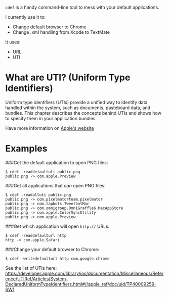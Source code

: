 
`cdef` is a handy command-line tool to mess with your default applications.

I currently use it to:
- Change default browser to Chrome
- Change .xml handling from Xcode to TextMate

It uses: 
- URL
- UTI

# What are UTI? (Uniform Type Identifiers)

Uniform type identifiers (UTIs) provide a unified way to identify data handled within the system, such as documents, pasteboard data, and bundles. This chapter describes the concepts behind UTIs and shows how to specify them in your application bundles.

Have more information on [Apple's website](https://developer.apple.com/library/ios/documentation/FileManagement/Conceptual/understanding_utis/understand_utis_conc/understand_utis_conc.html#//apple_ref/doc/uid/TP40001319-CH202-CHDHIJDE)



# Examples

###Get the default application to open PNG files:
```
$ cdef -readdefaultuti public.png
public.png -> com.apple.Preview
```

###Get all applications that *can* open PNG files:
```
$ cdef -readalluti public.png
public.png -> com.pixelmatorteam.pixelmator
public.png -> com.tapbots.TweetbotMac
public.png -> com.omnigroup.OmniGraffle6.MacAppStore
public.png -> com.apple.ColorSyncUtility
public.png -> com.apple.Preview
```

###Get which application will open `http://` URLs:
```
$ cdef -readdefaulturl http
http -> com.apple.Safari
```

###Change your default browser to Chrome:
```
$ cdef -writedefaulturl http com.google.chrome
```

See the list of UTIs here: https://developer.apple.com/library/ios/documentation/Miscellaneous/Reference/UTIRef/Articles/System-DeclaredUniformTypeIdentifiers.html#//apple_ref/doc/uid/TP40009259-SW1
